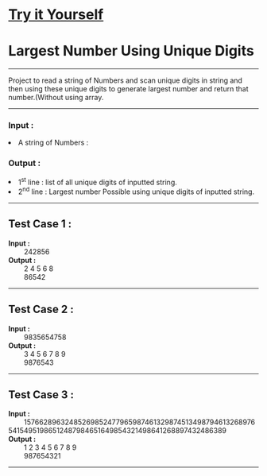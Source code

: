 <html>
  <body>
    <H1><a href="https://replit.com/@PriyanshuLanjew/adv1">Try it Yourself</a></h1>
  

   <h1>Largest Number Using Unique Digits</h1><hr>
    <p>Project to read a string of Numbers and scan unique digits in string and then using these unique digits to generate largest number and return that number.(Without using array.</p>
    <hr>
    <h3> Input :</h3>
    <li> A string of Numbers :</li>
    <h3> Output :</h3>
    <li> 1<sup>st</sup> line : list of all unique digits of inputted string.</li>
    <li> 2<sup>nd</sup> line : Largest number Possible using unique digits of inputted string.</li>
    <hr>
    <h2>Test Case 1 :</h2>
    <b> Input :</b> <br>
    &nbsp;&nbsp;&nbsp;&nbsp;&nbsp;&nbsp;&nbsp;&nbsp;242856<br>
    <b> Output :</b><br>
    &nbsp;&nbsp;&nbsp;&nbsp;&nbsp;&nbsp;&nbsp;&nbsp;2  4  5  6  8<br>
    &nbsp;&nbsp;&nbsp;&nbsp;&nbsp;&nbsp;&nbsp;&nbsp;86542<br><hr>
    <h2>Test Case 2 :</h2>
    <b> Input :</b> <br>
    &nbsp;&nbsp;&nbsp;&nbsp;&nbsp;&nbsp;&nbsp;&nbsp;9835654758<br>
    <b> Output :</b><br>
    &nbsp;&nbsp;&nbsp;&nbsp;&nbsp;&nbsp;&nbsp;&nbsp;3  4  5  6  7  8  9<br>
    &nbsp;&nbsp;&nbsp;&nbsp;&nbsp;&nbsp;&nbsp;&nbsp;9876543<br><hr>
    <h2>Test Case 3 :</h2>
    <b> Input :</b> <br>
    &nbsp;&nbsp;&nbsp;&nbsp;&nbsp;&nbsp;&nbsp;&nbsp;1576628963248526985247796598746132987451349879461326897654154951986512487984651649854321498641268897432486389<br>
    <b> Output :</b><br>
    &nbsp;&nbsp;&nbsp;&nbsp;&nbsp;&nbsp;&nbsp;&nbsp;1  2  3  4  5  6  7  8  9<br>
    &nbsp;&nbsp;&nbsp;&nbsp;&nbsp;&nbsp;&nbsp;&nbsp;987654321<br><hr>
  </body>
  </html>
  
    
